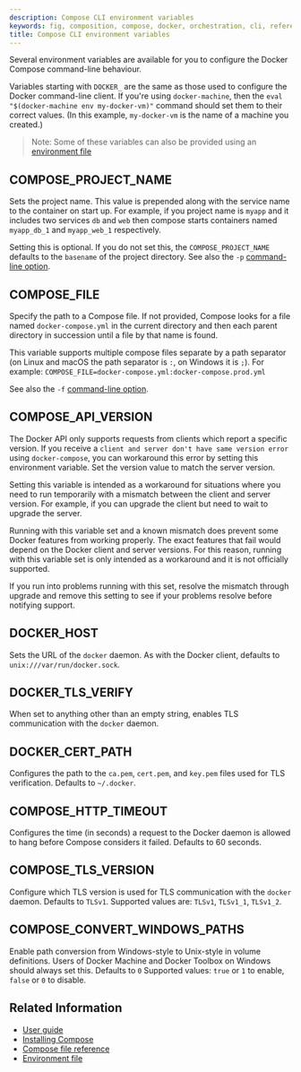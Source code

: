 ```yaml
---
description: Compose CLI environment variables
keywords: fig, composition, compose, docker, orchestration, cli, reference
title: Compose CLI environment variables
---
```


Several environment variables are available for you to configure the Docker Compose command-line behaviour.

Variables starting with `DOCKER_` are the same as those used to configure the
Docker command-line client. If you're using `docker-machine`, then the `eval "$(docker-machine env my-docker-vm)"` command should set them to their correct values. (In this example, `my-docker-vm` is the name of a machine you created.)

> Note: Some of these variables can also be provided using an
> [environment file](../env-file.md)

## COMPOSE\_PROJECT\_NAME

Sets the project name. This value is prepended along with the service name to
the container on start up. For example, if you project name is `myapp` and it
includes two services `db` and `web` then compose starts containers named
`myapp_db_1` and `myapp_web_1` respectively.

Setting this is optional. If you do not set this, the `COMPOSE_PROJECT_NAME`
defaults to the `basename` of the project directory. See also the `-p`
[command-line option](overview.md).

## COMPOSE\_FILE

Specify the path to a Compose file. If not provided, Compose looks for a file named
`docker-compose.yml` in the current directory and then each parent directory in
succession until a file by that name is found.

This variable supports multiple compose files separate by a path separator (on
Linux and macOS the path separator is `:`, on Windows it is `;`). For example:
`COMPOSE_FILE=docker-compose.yml:docker-compose.prod.yml`

See also the `-f` [command-line option](overview.md).

## COMPOSE\_API\_VERSION

The Docker API only supports requests from clients which report a specific
version. If you receive a `client and server don't have same version error` using
`docker-compose`, you can workaround this error by setting this environment
variable. Set the version value to match the server version.

Setting this variable is intended as a workaround for situations where you need
to run temporarily with a mismatch between the client and server version. For
example, if you can upgrade the client but need to wait to upgrade the server.

Running with this variable set and a known mismatch does prevent some Docker
features from working properly. The exact features that fail would depend on the
Docker client and server versions. For this reason, running with this variable
set is only intended as a workaround and it is not officially supported.

If you run into problems running with this set, resolve the mismatch through
upgrade and remove this setting to see if your problems resolve before notifying
support.

## DOCKER\_HOST

Sets the URL of the `docker` daemon. As with the Docker client, defaults to `unix:///var/run/docker.sock`.

## DOCKER\_TLS\_VERIFY

When set to anything other than an empty string, enables TLS communication with
the `docker` daemon.

## DOCKER\_CERT\_PATH

Configures the path to the `ca.pem`, `cert.pem`, and `key.pem` files used for TLS verification. Defaults to `~/.docker`.

## COMPOSE\_HTTP\_TIMEOUT

Configures the time (in seconds) a request to the Docker daemon is allowed to hang before Compose considers
it failed. Defaults to 60 seconds.

## COMPOSE\_TLS\_VERSION

Configure which TLS version is used for TLS communication with the `docker`
daemon. Defaults to `TLSv1`.
Supported values are: `TLSv1`, `TLSv1_1`, `TLSv1_2`.

## COMPOSE\_CONVERT\_WINDOWS\_PATHS

Enable path conversion from Windows-style to Unix-style in volume definitions.
Users of Docker Machine and Docker Toolbox on Windows should always set this. Defaults to `0`
Supported values: `true` or `1` to enable, `false` or `0` to disable.


## Related Information

- [User guide](../index.md)
- [Installing Compose](../install.md)
- [Compose file reference](../compose-file.md)
- [Environment file](../env-file.md)
